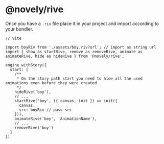 # @novely/rive

Once you have a `.riv` file place it in your project and import according to your bundler.

```tsx
// Vite

import boyRiv from './assets/boy.riv?url'; // import as string url
import { show as startRive, remove as removeRive, animate as animateRive, hide as hideRive } from '@novely/rive';

engine.withStory({
  start: [
    /**
     * On the story path start you need to hide all the used animations even before they were created
     */
    hideRive('boy'),
    // ...
    startRive('boy', ({ canvas, init }) => init({
      canvas,
      src: boyRiv // pass src
    })),
    animateRive('boy', 'AnimationName'),
    // ...
    removeRive('boy')
  ]
})
```
